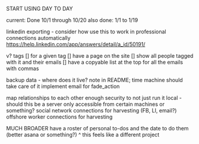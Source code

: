 START USING DAY TO DAY

current: Done 10/1 through 10/20
  also done: 1/1 to 1/19

linkedin exporting - consider how use this to work in professional connections automatically
  https://help.linkedin.com/app/answers/detail/a_id/50191/

v? tags
  [] for a given tag 
    [] have a page on the site
    [] show all people tagged with it and their emails
    [] have a copyable list at the top for all the emails with commas

backup data - where does it live? note in README; time machine should take care of it
implement email for fade_action

map relationships to each other
enough security to not just run it local - should this be a server only accessible from certain machines or something?
social network connections for harvesting (FB, LI, email?)
offshore worker connections for harvesting

MUCH BROADER
have a roster of personal to-dos and the date to do them (better asana or something?)
  ^ this feels like a different project